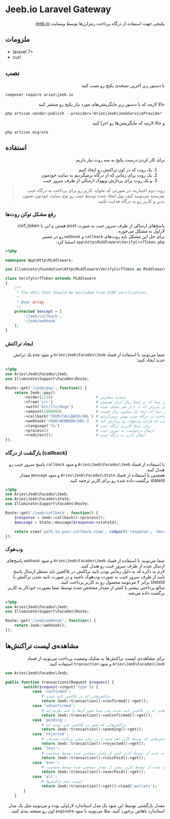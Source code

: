 # Jeeb.io Laravel Gateway
<div dir="rtl" align="right">
پکیجی جهت استفاده از درگاه پرداخت رمزارزها توسط وبسایت <a href="https://jeeb.io">jeeb.io</a>
</div>

## ملزومات
- laravel 7+
- curl

## نصب
<p dir="rtl">با دستور زیر آخرین نسخه‌ی پکیج رو نصب کنید</p> 

```composer require aries\jeeb.io```  

<p dir="rtl">حالا لازمه که با دستور زیر مایگریشن‌های مورد نیاز پکیج رو منتشر کنید</p>

```php artisan vendor:publish --provider='Aries\Jeeb\JeebServiceProvider'```  

<p dir="rtl">و حالا لازمه که مایگریشن‌ها رو اجرا کنید  </p>

```php artisan migrate```

## استفاده
<div dir="rtl">
برای کار کردن درست پکیج به سه روت نیاز داریم

<ol>
<li>یک روت که در اون تراکنش رو ایجاد کنیم</li>
<li>یک روت برای زمانی که از درگاه برمیگردیم به سایت خودمون</li>
<li>و یک روت برای پردازش وبهوک ارسالی از طرف سرور جیب </li>
</ol>
<blockquote>روت دوم اختیاریه، در صورتی که نخواید کاربر رو برای پرداخت به درگاه جیب بفرستید می‌تونید کیف پول ایجاد شده توسط جیب رو توی سایت خودتون نشون بدین و کاربر رو به درگاه هدایت نکنید.</blockquote>
</div>

### رفع مشکل توکن روت‌ها
<div dir="rtl">
پاسخ‌های ارسالی از طرف سرور جیب به صورت post هستن و این با csrf_token لاراول به مشکل می‌خوره.<br />
برای حل این مشکل باید روت‌های <code>callback</code> و <code>webhook</code> رو در مسیر <code>app\http\Middleware\VerifyCrsfToken.php</code> استثنا کرد:
</div>

```php
<?php

namespace App\Http\Middleware;

use Illuminate\Foundation\Http\Middleware\VerifyCsrfToken as Middleware;

class VerifyCsrfToken extends Middleware
{
    /**
     * The URIs that should be excluded from CSRF verification.
     *
     * @var array
     */
    protected $except = [
        '/jeeb/callback',
        '/jeeb/webhook'
    ];
}
```

### ایجاد تراکنش
<div dir="rtl">
شما می‌تونید با استفاده از فساد <code>Aries\Jeeb\Facades\Jeeb</code> و متود <code>pay</code> یک ترانش جدید ایجاد کنید:
</div>

```php
<?php
use Aries\Jeeb\Facades\Jeeb;
use Illuminate\Support\Facades\Route;

Route::get('/jeeb/pay', function() {
    return Jeeb::pay()
        ->order(1234)                   # شماره سفارش
        ->from('irr')                   # ارز مبدا که در اینجا ریال ایران هستش
        ->with('btc/ltc/doge')          # ارزهای قابل پذیرش که با / از هم تفکیک شده
        ->amount(1000000)               # مبلغ تراکنش بر پایه‌ی ارز مبدا که اینجا یک میلیون ریال هست
        ->callback('YOUR/CALLBACK/URL') # آدرس روتی که پس از پرداخت در درگاه جیب بهش برمی‌گردیم
        ->webhook('YOUR/WEBHOOK/URL')   # آدرس روتی که قراره وب‌هوک رو پردازش کنه
        ->language('fa')                # زبان رابط کاربری درگاه جیب
        ->process()                     # ارسال درخواست به سرور جیب
        ->redirect();                   # انتقال کاربر به درگاه جیب
});
```

### بازگشت از درگاه (callback)
<div dir="rtl">
 با استفاده از فساد <code>Aries\Jeeb\Facades\Jeeb</code> و متود <code>callback</code> پاسخ سرور جیب رو هندل کنید.<br />
 همچنین با استفاده از فساد <code>Aries\Jeeb\Facades\State</code> و متود <code>message</code> مقدار stateId برگشت داده شده رو برای کاربر ترجمه کنید.
</div>

```php
<?php
use Aries\Jeeb\Facades\Jeeb;
use Aries\Jeeb\Facades\State;
use Illuminate\Support\Facades\Route;

Route::get('/jeeb/callback', function() {
    $response = Jeeb::callback()->process();
    $message = State::message($response->stateId);

    return view('path.to.your.callback.view', compact('response', 'message'));
});
```

### وب‌هوک
<div dir="rtl">
شما می‌تونید با استفاده از فساد <code>Aries\Jeeb\Facades\Jeeb</code> و متود <code>webhook</code> پاسخ‌های ارسال شده از طرف سرور جیب رو هندل کنید.<br />
لازم به ذکره که به دلیل زمانبر بودن تایید تراکنش در بلاکچین باید منتظر ارسال پاسخ تایید از طرف سرور جیب به صورت وب‌هوک باشید و در صورت تایید شدن تراکنش با ststeId برابر ۴ می‌تونید محصول رو به کاربر پرداخت کنید.<br />
مبالغ پرداختی بیشتر یا کمتر از مقدار مشخص شده توسط شما بصورت خودکار به کاربر برگشت داده می‌شه.
</div>

```php
<?php
use Aries\Jeeb\Facades\Jeeb;
use Illuminate\Support\Facades\Route;

Route::get('/jeeb/webhook', function() {
    return Jeeb::webhook();
});
```

## مشاهده‌ی لیست تراکنش‌ها
<div dir="rtl">
برای مشاهده‌ی لیست تراکنش‌ها به تفکیک وضعیت پرداخت می‌تونید از فساد <code>Aries\Jeeb\Facades\Jeeb</code> و متود <code>transaction</code> استفاده کنید:
</div>

```php
use Aries\Jeeb\Facades\Jeeb;

public function transactions(Request $request) {
        switch($request->input('type')) {
            case 'confirmed':
                # تراکنش‌هایی که در بلاکچین تایید شدند.
                return Jeeb::transaction()->confirmed()->get();
            case 'unConfirmed':
                # تراکنش‌هایی که در بلاکچین تایید شدند ولی شما هنوز آن‌ها را تایید نکرده اید.
                return Jeeb::transaction()->unConfirmed()->get();
            case 'pending':
                # تراکنش‌هایی که هنوز در بلاکچین تایید نشده اند.
                return Jeeb::transaction()->pending()->get();
            case 'rejected': 
                # تراکنش‌هایی که توسط کاربر لغو شده یا در زمان مقرر پرداخت نشده‌اند
                return Jeeb::transaction()->rejected()->get();
            case 'less': 
                # تراکنش‌هایی که مقدار پرداخت شده آن توسط کاربر کمتر از مقدار مشخص شده توسط شماست
                return Jeeb::transaction()->lessPaid()->get();
            case 'over': 
                # تراکنش‌هایی که مقدار پرداخت شده آن توسط کاربر بیشتر از مقدار مشخص شده توسط شماست
                return Jeeb::transaction()->overPaid()->get();
            case 'all': 
                # لیست تمام تراکنش‌ها
                return Jeeb::transaction()->get()->load('wallets');
        }
    }
```

<div dir="rtl">
مقدار بازگشتی توسط این متود یک مدل استاندارد لاراولی بوده و می‌تونید مثل یک مدل استاندارد باهاش برخورد کنید، مثلا می‌تونید با متود <code>paginate</code> اون رو صفحه بندی کنید.
</div>